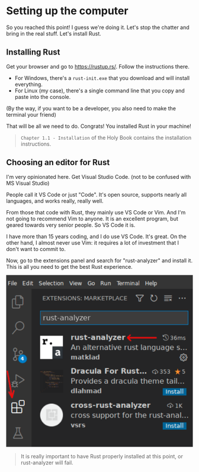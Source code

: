 # Setting up the computer

So you reached this point! I guess we're doing it. Let's stop the chatter and bring in the real stuff. Let's install Rust.

## Installing Rust

Get your browser and go to <https://rustup.rs/>. Follow the instructions there.
* For Windows, there's a `rust-init.exe` that you download and will install everything.
* For Linux (my case), there's a single command line that you copy and paste into the console.
<!--- TODO: And this is a security risk that some people don't want to take. Add an alternative option. -->

(By the way, if you want to be a developer, you also need to make the terminal your friend)

That will be all we need to do. Congrats! You installed Rust in your machine!

> `Chapter 1.1 - Installation` of the Holy Book contains the installation instructions.

## Choosing an editor for Rust

I'm very opinionated here. Get Visual Studio Code. 
(not to be confused with MS Visual Studio)
<!--- TODO: Add the de-Microsoftified Port of VS Code to your Guide: https://vscodium.com/ -->

People call it VS Code or just "Code". 
It's open source, supports nearly all languages, and works really, really well.

From those that code with Rust, they mainly use VS Code or Vim. 
And I'm not going to recommend Vim to anyone. 
It is an excellent program, but geared towards very senior people. 
So VS Code it is.

I have more than 15 years coding, and I do use VS Code. It's great. 
On the other hand, I almost never use Vim: 
it requires a lot of investment that I don't want to commit to.

Now, go to the extensions panel and search for "rust-analyzer" and install it. 
This is all you need to get the best Rust experience.

![VSCode Extensions](./img/vscode_extensions.png)

> It is really important to have Rust properly installed at this point, or rust-analyzer will fail.
